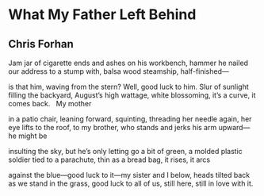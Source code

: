 # What My Father Left Behind
## Chris Forhan
Jam jar of cigarette ends and ashes on his workbench,
hammer he nailed our address to a stump with,
balsa wood steamship, half-finished—

is that him, waving from the stern? Well, good luck to him.
Slur of sunlight filling the backyard, August’s high wattage,
white blossoming, it’s a curve, it comes back.   My mother

in a patio chair, leaning forward, squinting, threading
her needle again, her eye lifts to the roof, to my brother,
who stands and jerks his arm upward—he might be

insulting the sky, but he’s only letting go
a bit of green, a molded plastic soldier
tied to a parachute, thin as a bread bag, it rises, it arcs

against the blue—good luck to it—my sister and I below,
heads tilted back as we stand in the grass, good
luck to all of us, still here, still in love with it.